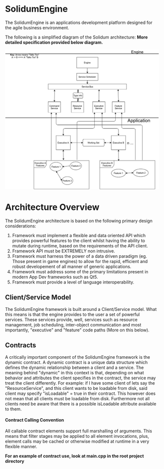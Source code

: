 # SolidumEngine

The SolidumEngine is an applications development platform designed for the agile business environment.

The following is a simplified diagram of the Solidum architecture: **More detailed specification provided below diagram.**

![Spec](sol_spec.jpg)

# Architecture Overview

The SolidumEngine architecture is based on the following primary design considerations: 
1) Framework must implement a flexible and data oriented API which provides powerful features to the client whilst having the ability to mutate during runtime, based on the requirements of the API client.
2) Framework API must be EXTREMELY non intrusive.
3) Framework must harness the power of a data driven paradigm (eg. Those present in game engines) to allow for the rapid, efficient and robust developement of all manner of generic applications.
4) Framework must address some of the primary limitations present in modern App Dev frameworks such as Qt5.
5) Framework must provide a level of language interoperability.

## Client/Service Model

The SolidumEngine framework is built around a Client/Service model. What this means is that the engine provides to the user a set of powerful services. These services provide, well, services such as resource management, job scheduling, inter-object communication and most importantly, "executive" and "feature" code paths (More on this below).

## Contracts

A critically important component of the SolidumEngine framework is the dynamic contract. A dynamic contract is a unique data structure which defines the dynamic relationship between a client and a service. The meaning behind "dynamic" in this context is that, depending on what behavior and attributes the client specifies in the contract, the service may treat the client differently. For example: if I have some client of lets say the "ResourceService", and this client wants to be loadable from disk, said client may specify "isLoadable" = true in their contract. This however does not mean that all clients must be loadable from disk. Furthermore not all clients need be aware that there is a possible isLoadable attribute available to them.

#### Contract Calling Convention

All callable contract elements support full marshalling of arguments. This means that filter stages may be applied to all element invocations, plus, element calls may be cached or otherwise modified at runtime in a very flexible manner.

**For an example of contract use, look at main.cpp in the root project directory**




